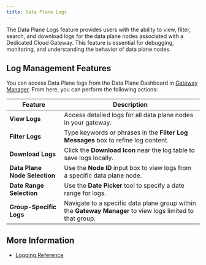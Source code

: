```yaml
---
title: Data Plane Logs
---
```


The Data Plane Logs feature provides users with the ability to view, filter, search, and download logs for the data plane nodes associated with a Dedicated Cloud Gateway. This feature is essential for debugging, monitoring, and understanding the behavior of data plane nodes.


## Log Management Features

You can access Data Plane logs from the Data Plane Dashboard in [Gateway Manager](https://cloud.konghq.com/us/gateway-manager/). From here, you can perform the following actions:

| **Feature**                   | **Description**                                                                 |
|-------------------------------|---------------------------------------------------------------------------------|
| **View Logs**                 | Access detailed logs for all data plane nodes in your gateway.                 |
| **Filter Logs**               | Type keywords or phrases in the **Filter Log Messages** box to refine log content. |
| **Download Logs**             | Click the **Download Icon** near the log table to save logs locally.|
| **Data Plane Node Selection** | Use the **Node ID** input box to view logs from a specific data plane node. |
| **Date Range Selection**      | Use the **Date Picker** tool to specify a date range for logs. |
| **Group-Specific Logs**       | Navigate to a specific data plane group within the **Gateway Manager** to view logs limited to that group. |



## More Information

* [Logging Reference](/gateway/latest/production/logging/log-reference/)
